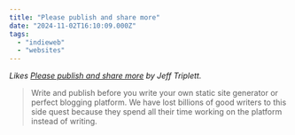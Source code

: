 ```yaml
---
title: "Please publish and share more"
date: "2024-11-02T16:10:09.000Z"
tags: 
  - "indieweb"
  - "websites"
---
```


_Likes [Please publish and share more](https://micro.webology.dev/2024/11/02/please-publish-and.html) by Jeff Triplett._

> Write and publish before you write your own static site generator or perfect blogging platform. We have lost billions of good writers to this side quest because they spend all their time working on the platform instead of writing.
